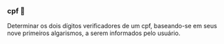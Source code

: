 ### cpf 📃

Determinar os dois dígitos verificadores de um cpf, baseando-se em seus nove primeiros algarismos, a serem informados pelo usuário.